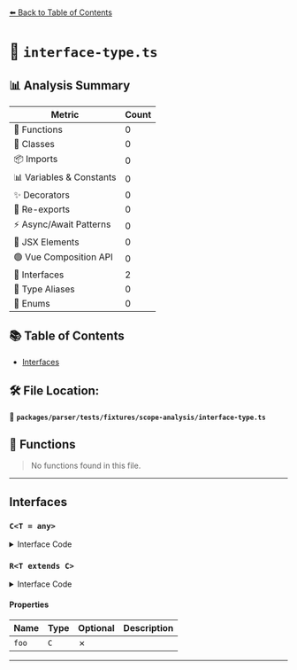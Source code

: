 [⬅️ Back to Table of Contents](../../../../../index.md)

# 📄 `interface-type.ts`

## 📊 Analysis Summary

| Metric | Count |
|--------|-------|
| 🔧 Functions | 0 |
| 🧱 Classes | 0 |
| 📦 Imports | 0 |
| 📊 Variables & Constants | 0 |
| ✨ Decorators | 0 |
| 🔄 Re-exports | 0 |
| ⚡ Async/Await Patterns | 0 |
| 💠 JSX Elements | 0 |
| 🟢 Vue Composition API | 0 |
| 📐 Interfaces | 2 |
| 📑 Type Aliases | 0 |
| 🎯 Enums | 0 |

## 📚 Table of Contents

- [Interfaces](#interfaces)

## 🛠️ File Location:
📂 **`packages/parser/tests/fixtures/scope-analysis/interface-type.ts`**

## 🔧 Functions

> No functions found in this file.


---

## Interfaces

### `C<T = any>`

<details><summary>Interface Code</summary>

```ts
interface C<T = any> {}
```
</details>

### `R<T extends C>`

<details><summary>Interface Code</summary>

```ts
interface R<T extends C> {
  foo: C;
}
```
</details>

#### Properties

| Name | Type | Optional | Description |
|------|------|----------|-------------|
| `foo` | `C` | ✗ |  |


---